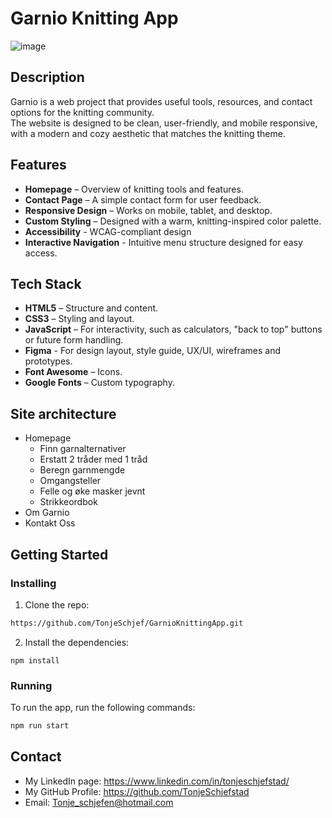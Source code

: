 # Garnio Knitting App

![image](https://www.imghippo.com/i/IRKU7724fnM.png)

## Description
Garnio is a web project that provides useful tools, resources, and contact options for the knitting community.  
The website is designed to be clean, user-friendly, and mobile responsive, with a modern and cozy aesthetic that matches the knitting theme.


## Features
- **Homepage** – Overview of knitting tools and features.
- **Contact Page** – A simple contact form for user feedback.
- **Responsive Design** – Works on mobile, tablet, and desktop.
- **Custom Styling** – Designed with a warm, knitting-inspired color palette.
- **Accessibility** - WCAG-compliant design
- **Interactive Navigation** - Intuitive menu structure designed for easy access.

## Tech Stack
- **HTML5** – Structure and content.
- **CSS3** – Styling and layout.
- **JavaScript** – For interactivity, such as calculators, "back to top" buttons or future form handling.
- **Figma** - For design layout, style guide, UX/UI, wireframes and prototypes.
- **Font Awesome** – Icons.
- **Google Fonts** – Custom typography.

## Site architecture
- Homepage
  - Finn garnalternativer
  - Erstatt 2 tråder med 1 tråd
  - Beregn garnmengde
  - Omgangsteller
  - Felle og øke masker jevnt
  - Strikkeordbok
- Om Garnio
- Kontakt Oss


## Getting Started

### Installing
1. Clone the repo:

```bash
https://github.com/TonjeSchjef/GarnioKnittingApp.git
```

2. Install the dependencies:

```
npm install
```

### Running

To run the app, run the following commands:

```bash
npm run start
```

## Contact
- My LinkedIn page: https://www.linkedin.com/in/tonjeschjefstad/
- My GitHub Profile: https://github.com/TonjeSchjefstad
- Email: Tonje_schjefen@hotmail.com
